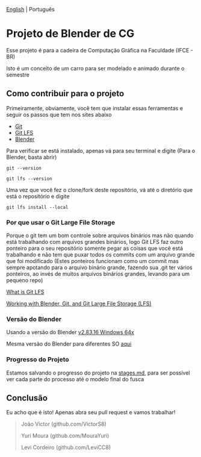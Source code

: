 [English](README.md) | Português

# Projeto de Blender de CG

Esse projeto é para a cadeira de Computação Gráfica na Faculdade (IFCE - BR)

Isto é um conceito de um carro para ser modelado e animado durante o semestre

## Como contribuir para o projeto

Primeiramente, obviamente, você tem que instalar essas ferramentas e seguir os passos que tem nos sites abaixo

-   [Git](https://git-scm.com/downloads)
-   [Git LFS](https://git-lfs.github.com/)
-   [Blender](https://www.blender.org/download/)

Para verificar se está instalado, apenas vá para seu terminal e digite (Para o Blender, basta abrir)

`git --version`

`git lfs --version`

Uma vez que você fez o clone/fork deste repositório, vá até o diretório que está o repositório e digite

`git lfs install --local`

### Por que usar o Git Large File Storage

Porque o git tem um bom controle sobre arquivos binários mas não quando está trabalhando com arquivos grandes binários, logo Git LFS faz outro ponteiro para o seu repositório somente pegar as coisas que você está trabalhando e não tem que puxar todos os commits com um arquivo grande que foi modificado (Estes ponteiros funcionam como um commit mas sempre apotando para o arquivo binário grande, fazendo sua .git ter vários ponteiros, ao invés de muitos arquivos binários grandes, levando para um pequeno repo)

[^Referências]: Sobre todas os conhecimentos e além dessa README.ptbr.md

[What is Git LFS](https://www.youtube.com/watch?v=9gaTargV5BY)

[Working with Blender, Git, and Git Large File Storage (LFS)](https://creativepolygon.com/tutorials/working-with-blender-git-and-git-large-file-storage-lfs)

### Versão do Blender

Usando a versão do Blender [v2.83.16 Windows 64x](https://download.blender.org/release/Blender2.83/blender-2.83.16-windows-x64.zip)

Mesma versão do Blender para diferentes SO [aqui](https://download.blender.org/release/Blender2.83/)

### Progresso do Projeto

Estamos salvando o progresso do projeto na [stages.md](stages.md), para ser possível ver cada parte do processo até o modelo final do fusca

## Conclusão

Eu acho que é isto! Apenas abra seu pull request e vamos trabalhar!

[^Grupo]: Grupo do Projeto na cadeira de CG 

>   João Victor (github.com/VictorS8)
>
>   Yuri Moura (github.com/MouraYuri)
>
>   Levi Cordeiro (github.com/LeviCC8)

